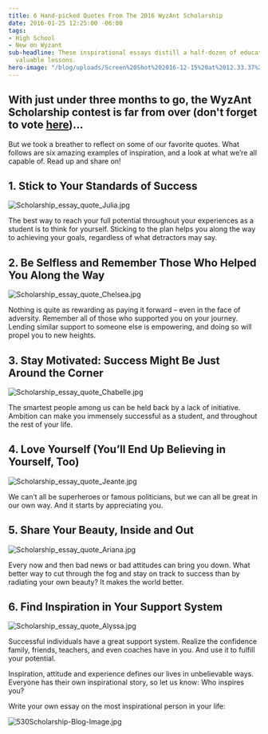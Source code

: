 ```yaml
---
title: 6 Hand-picked Quotes From The 2016 WyzAnt Scholarship
date: 2016-01-25 12:25:00 -06:00
tags:
- High School
- New on Wyzant
sub-headline: These inspirational essays distill a half-dozen of education’s most
  valuable lessons.
hero-image: "/blog/uploads/Screen%20Shot%202016-12-15%20at%2012.33.37%20PM%20(1).png"
---
```


## With just under three months to go, the WyzAnt Scholarship contest is far from over (don't forget to vote [here](https://www.wyzant.com/scholarships/SubmittedEssays))...

But we took a breather to reflect on some of our favorite quotes. What follows are six amazing examples of inspiration, and a look at what we’re all capable of.  Read up and share on!

## 1. Stick to Your Standards of Success

![Scholarship_essay_quote_Julia.jpg](/blog/uploads/Scholarship_essay_quote_Julia.jpg)

The best way to reach your full potential throughout your experiences as a student is to think for yourself. Sticking to the plan helps you along the way to achieving your goals, regardless of what detractors may say.

## 2. Be Selfless and Remember Those Who Helped You Along the Way

![Scholarship_essay_quote_Chelsea.jpg](/blog/uploads/Scholarship_essay_quote_Chelsea.jpg)

Nothing is quite as rewarding as paying it forward – even in the face of adversity. Remember all of those who supported you on your journey. Lending similar support to someone else is empowering, and doing so will propel you to new heights.

## 3. Stay Motivated: Success Might Be Just Around the Corner

![Scholarship_essay_quote_Chabelle.jpg](/blog/uploads/Scholarship_essay_quote_Chabelle.jpg)

The smartest people among us can be held back by a lack of initiative.  Ambition can make you immensely successful as a student, and throughout the rest of your life.

## 4. Love Yourself (You’ll End Up Believing in Yourself, Too)

![Scholarship_essay_quote_Jeante.jpg](/blog/uploads/Scholarship_essay_quote_Jeante.jpg)

We can’t all be superheroes or famous politicians, but we can all be great in our own way. And it starts by appreciating you.

## 5. Share Your Beauty, Inside and Out

![Scholarship_essay_quote_Ariana.jpg](/blog/uploads/Scholarship_essay_quote_Ariana.jpg)

Every now and then bad news or bad attitudes can bring you down. What better way to cut through the fog and stay on track to success than by radiating your own beauty? It makes the world better.

## 6. Find Inspiration in Your Support System

![Scholarship_essay_quote_Alyssa.jpg](/blog/uploads/Scholarship_essay_quote_Alyssa.jpg)

Successful individuals have a great support system. Realize the confidence family, friends, teachers, and even coaches have in you. And use it to fulfill your potential.

Inspiration, attitude and experience defines our lives in unbelievable ways. Everyone has their own inspirational story, so let us know: Who inspires you?

Write your own essay on the most inspirational person in your life:

![530Scholarship-Blog-Image.jpg](/blog/uploads/530Scholarship-Blog-Image.jpg)